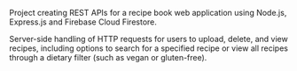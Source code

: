 Project creating REST APIs for a recipe book web application using Node.js, Express.js and Firebase Cloud Firestore.

Server-side handling of HTTP requests for users to upload, delete, and view recipes, including options to search for a specified recipe or view all recipes through a dietary filter (such as vegan or gluten-free).
